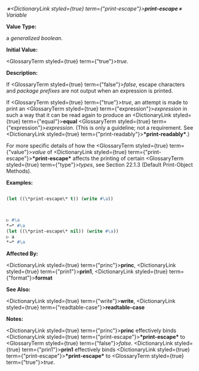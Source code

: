 *∗<DictionaryLink styled={true} term={"print-escape"}><b>*print-escape*</b></DictionaryLink>∗ Variable* 



**Value Type:** 



a *generalized boolean*. 



**Initial Value:** 



<GlossaryTerm styled={true} term={"true"}><i>true</i></GlossaryTerm>. 



**Description:** 



If <GlossaryTerm styled={true} term={"false"}><i>false</i></GlossaryTerm>, escape characters and *package prefixes* are not output when an expression is printed. 



If <GlossaryTerm styled={true} term={"true"}><i>true</i></GlossaryTerm>, an attempt is made to print an <GlossaryTerm styled={true} term={"expression"}><i>expression</i></GlossaryTerm> in such a way that it can be read again to produce an <DictionaryLink styled={true} term={"equal"}><b>equal</b></DictionaryLink> <GlossaryTerm styled={true} term={"expression"}><i>expression</i></GlossaryTerm>. (This is only a guideline; not a requirement. See <DictionaryLink styled={true} term={"print-readably"}><b>\*print-readably\*</b></DictionaryLink>.) 



For more specific details of how the <GlossaryTerm styled={true} term={"value"}><i>value</i></GlossaryTerm> of <DictionaryLink styled={true} term={"print-escape"}><b>\*print-escape\*</b></DictionaryLink> affects the printing of certain <GlossaryTerm styled={true} term={"type"}><i>types</i></GlossaryTerm>, see Section 22.1.3 (Default Print-Object Methods). 



**Examples:**
```lisp

(let ((\*print-escape\* t)) (write #\a)) 



▷ #\a 
*→* #\a 
(let ((\*print-escape\* nil)) (write #\a)) 
▷ a 
*→* #\a 

```
**Affected By:** 



<DictionaryLink styled={true} term={"princ"}><b>princ</b></DictionaryLink>, <DictionaryLink styled={true} term={"prin1"}><b>prin1</b></DictionaryLink>, <DictionaryLink styled={true} term={"format"}><b>format</b></DictionaryLink> 



**See Also:** 



<DictionaryLink styled={true} term={"write"}><b>write</b></DictionaryLink>, <DictionaryLink styled={true} term={"readtable-case"}><b>readtable-case</b></DictionaryLink> 



**Notes:** 



<DictionaryLink styled={true} term={"princ"}><b>princ</b></DictionaryLink> effectively binds <DictionaryLink styled={true} term={"print-escape"}><b>\*print-escape\*</b></DictionaryLink> to <GlossaryTerm styled={true} term={"false"}><i>false</i></GlossaryTerm>. <DictionaryLink styled={true} term={"prin1"}><b>prin1</b></DictionaryLink> effectively binds <DictionaryLink styled={true} term={"print-escape"}><b>\*print-escape\*</b></DictionaryLink> to <GlossaryTerm styled={true} term={"true"}><i>true</i></GlossaryTerm>. 